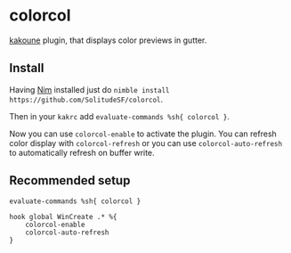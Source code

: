 # colorcol
[kakoune](https://kakoune.org) plugin, that displays color previews in gutter.

## Install
Having [Nim](https://nim-lang.org) installed just do `nimble install https://github.com/SolitudeSF/colorcol`.

Then in your `kakrc` add `evaluate-commands %sh{ colorcol }`.

Now you can use `colorcol-enable` to activate the plugin. You can refresh color display with `colorcol-refresh` or you can use `colorcol-auto-refresh` to automatically refresh on buffer write.

## Recommended setup
```
evaluate-commands %sh{ colorcol }

hook global WinCreate .* %{
    colorcol-enable
    colorcol-auto-refresh
}
```
